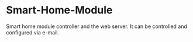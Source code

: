 # Smart-Home-Module
Smart home module controller and the web server. It can be controlled and configured via e-mail.
